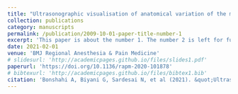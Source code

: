 ```yaml
---
title: "Ultrasonographic visualisation of anatomical variation of the medial cutaneous nerve of forearm and its depiction by the novel use of a custom computer program to generate 2D diagrams"
collection: publications
category: manuscripts
permalink: /publication/2009-10-01-paper-title-number-1
excerpt: 'This paper is about the number 1. The number 2 is left for future work.'
date: 2021-02-01
venue: 'BMJ Regional Anesthesia & Pain Medicine'
# slidesurl: 'http://academicpages.github.io/files/slides1.pdf'
paperurl: 'https://doi.org/10.1136/rapm-2020-101878'
# bibtexurl: 'http://academicpages.github.io/files/bibtex1.bib'
citation: 'Bonshahi A, Biyani G, Sardesai N, et al (2021). &quot;Ultrasonographic visualisation of anatomical variation of the medial cutaneous nerve of forearm and its depiction by the novel use of a custom computer program to generate 2D diagrams.&quot; <i>Regional Anesthesia & Pain Medicine</i>. 46(182-183).'
---
```



